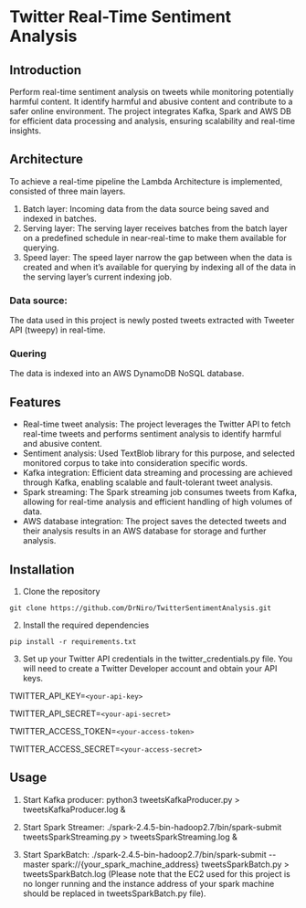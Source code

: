 # Twitter Real-Time Sentiment Analysis

## Introduction

Perform real-time sentiment analysis on tweets while monitoring potentially harmful content. It identify harmful and abusive content and contribute to a safer online environment. The project integrates Kafka, Spark and AWS DB for efficient data processing and analysis, ensuring scalability and real-time insights.

## Architecture
To achieve a real-time pipeline the Lambda Architecture is implemented, consisted of three main layers.
1. Batch layer: Incoming data from the data source being saved and indexed in batches.
2. Serving layer: The serving layer receives batches from the batch layer on a predefined schedule in near-real-time to make them available for querying.
3. Speed layer: The speed layer narrow the gap between when the data is created and when it’s available for querying by indexing all of the data in the serving layer’s current indexing job.

### Data source:
The data used in this project is newly posted tweets extracted with Tweeter API (tweepy) in real-time.

### Quering
The data is indexed into an AWS DynamoDB NoSQL database.


## Features
* Real-time tweet analysis: The project leverages the Twitter API to fetch real-time tweets and performs sentiment analysis to identify harmful and abusive content.
* Sentiment analysis: Used TextBlob library for this purpose, and selected monitored corpus to take into consideration specific words.
* Kafka integration: Efficient data streaming and processing are achieved through Kafka, enabling scalable and fault-tolerant tweet analysis.
* Spark streaming: The Spark streaming job consumes tweets from Kafka, allowing for real-time analysis and efficient handling of high volumes of data.
* AWS database integration: The project saves the detected tweets and their analysis results in an AWS database for storage and further analysis.


## Installation
1. Clone the repository

`git clone https://github.com/DrNiro/TwitterSentimentAnalysis.git`

2. Install the required dependencies

`pip install -r requirements.txt`

3. Set up your Twitter API credentials in the twitter_credentials.py file. You will need to create a Twitter Developer account and obtain your API keys.

TWITTER_API_KEY=`<your-api-key>`

TWITTER_API_SECRET=`<your-api-secret>`

TWITTER_ACCESS_TOKEN=`<your-access-token>`

TWITTER_ACCESS_SECRET=`<your-access-secret>`


## Usage
1. Start Kafka producer:
python3 tweetsKafkaProducer.py > tweetsKafkaProducer.log &

2. Start Spark Streamer:
./spark-2.4.5-bin-hadoop2.7/bin/spark-submit tweetsSparkStreaming.py > tweetsSparkStreaming.log &

3. Start SparkBatch:
./spark-2.4.5-bin-hadoop2.7/bin/spark-submit --master spark://{your_spark_machine_address} tweetsSparkBatch.py > tweetsSparkBatch.log
(Please note that the EC2 used for this project is no longer running and the instance address of your spark machine should be replaced in tweetsSparkBatch.py file).



